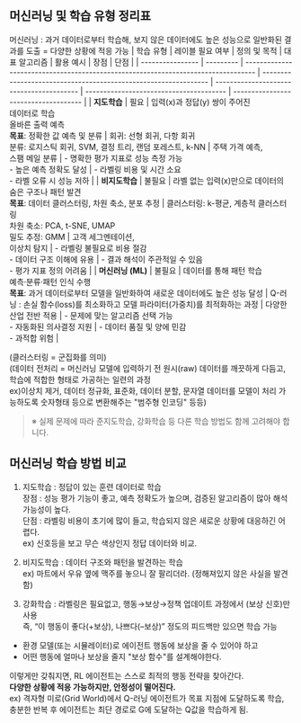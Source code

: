 ## 머신러닝 및 학습 유형 정리표
머신러닝 : 과거 데이터로부터 학습해, 보지 않은 데이터에도 높은 성능으로 일반화된 결과를 도출 = 다양한 상황에 적응 가능
| 학습 유형         | 레이블 필요 여부 | 정의 및 목적                                                                           | 대표 알고리즘                                                         | 활용 예시                | 장점                                      | 단점                                   |
| ---------------- | --------- | --------------------------------------------------------------------------------- | --------------------------------------------------------------- | ---------------------------------------- | --------------------------------------- | ------------------------------------ |
| **지도학습**      | 필요        | 입력(x)과 정답(y) 쌍이 주어진 <br>데이터로 학습<br>올바른 출력 예측<br>**목표**: 정확한 값 예측 및 분류                 | 회귀: 선형 회귀, 다항 회귀<br>분류: 로지스틱 회귀, SVM, 결정 트리, 랜덤 포레스트, k-NN      | 주택 가격 예측,<br>스팸 메일 분류 | - 명확한 평가 지표로 성능 측정 가능<br>- 높은 예측 정확도 달성 | - 라벨링 비용 및 시간 소요<br>- 라벨 오류 시 성능 저하  |
| **비지도학습**     | 불필요       | 라벨 없는 입력(x)만으로 데이터의 숨은 구조나 패턴 발견<br>**목표**: 데이터 클러스터링, 차원 축소, 분포 추정               | 클러스터링: k-평균, 계층적 클러스터링<br>차원 축소: PCA, t-SNE, UMAP<br>밀도 추정: GMM | 고객 세그멘테이션,<br>이상치 탐지  | - 라벨링 불필요로 비용 절감<br>- 데이터 구조 이해에 유용     | - 결과 해석이 주관적일 수 있음<br>- 평가 지표 정의 어려움 |
| **머신러닝 (ML)** | 불필요        | 데이터를 통해 패턴 학습<br>예측·분류·패턴 인식 수행<br>**목표**: 과거 데이터로부터 모델을 일반화하여 새로운 데이터에도 높은 성능 달성 |  Q-러닝 : 손실 함수(loss)를 최소화하고 모델 파라미터(가중치)를 최적화하는 과정                                                               | 다양한 산업 전반 적용         | - 문제에 맞는 알고리즘 선택 가능<br>- 자동화된 의사결정 지원   | - 데이터 품질 및 양에 민감<br>- 과적합 위험         |

(클러스터링 = 군집화를 의미)<br>
(데이터 전처리 = 머신러닝 모델에 입력하기 전 원시(raw) 데이터를 깨끗하게 다듬고, 학습에 적합한 형태로 가공하는 일련의 과정<br>
ex)이상치 제거, 데이터 정규화, 표준화, 데이터 분할, 문자열 데이터를 모델이 처리 가능하도록 숫자형태 등으로 변환해주는 "범주형 인코딩" 등등)
> ※ 실제 문제에 따라 준지도학습, 강화학습 등 다른 학습 방법도 함께 고려해야 합니다.

## 머신러닝 학습 방법 비교
1. 지도학습 : 정답이 있는 훈련 데이터로 학습<br>
장점 : 성능 평가 기능이 좋고, 예측 정확도가 높으며, 검증된 알고리즘이 많아 해석 가능성이 높다.<br>
단점 : 라벨링 비용이 초기에 많이 들고, 학습되지 않은 새로운 상황에 대응하긴 어렵다.<br>
ex) 신호등을 보고 무슨 색상인지 정답 데이터와 비교.

2. 비지도학습 : 데이터 구조와 패턴을 발견하는 학습<br>
ex) 마트에서 우유 옆에 맥주를 놓으니 잘 팔리더라. (정해져있지 않은 사실을 발견함)<br>

3. 강화학습 : 라벨링은 필요없고, 행동→보상→정책 업데이트 과정에서 (보상 신호)만 사용<br>
즉, “이 행동이 좋다(+보상), 나쁘다(–보상)” 정도의 피드백만 있으면 학습 가능<br>
- 환경 모델(또는 시뮬레이터)로 에이전트 행동에 보상을 줄 수 있어야 하고<br>
- 어떤 행동에 얼마나 보상을 줄지 "보상 함수"를 설계해야한다.<br>

이렇게만 갖춰지면, RL 에이전트는 스스로 최적의 행동 전략을 찾아간다.<br>
**다양한 상황에 적응 가능하지만, 안정성이 떨어진다.**<br>
ex) 격자형 미로(Grid World)에서 Q-러닝 에이전트가 목표 지점에 도달하도록 학습,<br> 충분한 반복 후 에이전트는 최단 경로로 G에 도달하는 Q값을 학습하게 됨.
